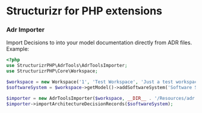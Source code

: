 # Structurizr for PHP extensions

### Adr Importer 

Import Decisions to into your model documentation directly from ADR files. 
Example: 

```php
<?php
use StructurizrPHP\AdrTools\AdrToolsImporter;
use StructurizrPHP\Core\Workspace;

$workspace = new Workspace('1', 'Test Workspace', 'Just a test workspace');
$softwareSystem = $workspace->getModel()->addSoftwareSystem('Software System', 'Some kind of a system');

$importer = new AdrToolsImporter($workspace, __DIR__ . '/Resources/adr');
$importer->importArchitectureDecisionRecords($softwareSystem);
``` 